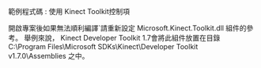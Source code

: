 範例程式碼 : 使用 Kinect Toolkit控制項

開啟專案後如果無法順利編譯`請重新設定 Microsoft.Kinect.Toolkit.dll 組件的參考。
舉例來說， Kinect Developer Toolkit 1.7會將此組件放置在目錄
C:\Program Files\Microsoft SDKs\Kinect\Developer Toolkit v1.7.0\Assemblies
之中。
